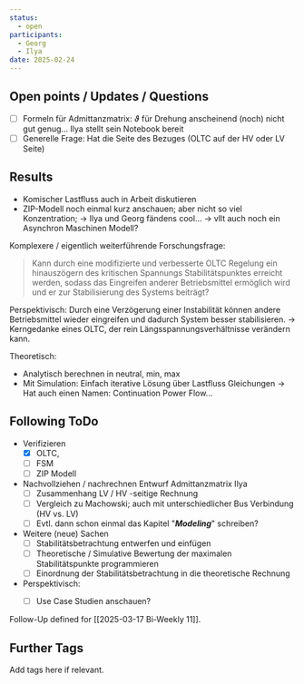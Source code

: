 ```yaml
---
status:
  - open
participants:
  - Georg
  - Ilya
date: 2025-02-24
---
```

## Open points / Updates / Questions
- [ ] Formeln für Admittanzmatrix: $\vartheta$ für Drehung anscheinend (noch) nicht gut genug... Ilya stellt sein Notebook bereit
- [ ] Generelle Frage: Hat die Seite des Bezuges (OLTC auf der HV oder LV Seite)
## Results
- Komischer Lastfluss auch in Arbeit diskutieren
- ZIP-Modell noch einmal kurz anschauen; aber nicht so viel Konzentration; -> Ilya und Georg fändens cool...
	-> vllt auch noch ein Asynchron Maschinen Modell?

Komplexere / eigentlich weiterführende Forschungsfrage:
> Kann durch eine modifizierte und verbesserte OLTC Regelung ein hinauszögern des kritischen Spannungs Stabilitätspunktes erreicht werden, sodass das Eingreifen anderer Betriebsmittel ermöglich wird und er zur Stabilisierung des Systems beiträgt?

Perspektivisch: Durch eine Verzögerung einer Instabilität können andere Betriebsmittel wieder eingreifen und dadurch System besser stabilisieren. -> Kerngedanke eines OLTC, der rein Längsspannungsverhältnisse verändern kann.

Theoretisch: 
- Analytisch berechnen in neutral, min, max
- Mit Simulation: Einfach iterative Lösung über Lastfluss Gleichungen -> Hat auch einen Namen: Continuation Power Flow...
## Following ToDo
- Verifizieren 
	- [x] OLTC, 
	- [ ] FSM 
	- [ ] ZIP Modell
- Nachvollziehen / nachrechnen Entwurf Admittanzmatrix Ilya 
	- [ ] Zusammenhang LV / HV -seitige Rechnung
	- [ ] Vergleich zu Machowski; auch mit unterschiedlicher Bus Verbindung (HV vs. LV)
	- [ ] Evtl. dann schon einmal das Kapitel "***Modeling***" schreiben?

- Weitere (neue) Sachen
	- [ ] Stabilitätsbetrachtung entwerfen und einfügen
	- [ ] Theoretische / Simulative Bewertung der maximalen Stabilitätspunkte programmieren
	- [ ] Einordnung der Stabilitätsbetrachtung in die theoretische Rechnung

- Perspektivisch:
	- [ ] Use Case Studien anschauen?


Follow-Up defined for [[2025-03-17 Bi-Weekly 11]].
## Further Tags
Add tags here if relevant.